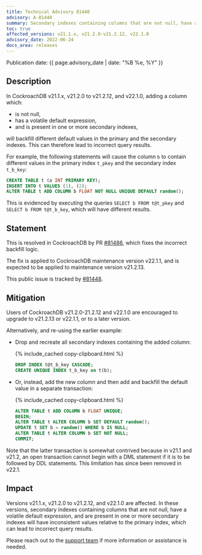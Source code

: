```yaml
---
title: Technical Advisory 81448
advisory: A-81448
summary: Secondary indexes containing columns that are not null, have a volatile default expression, and are present in one or more secondary indexes will have inconsistent values relative to the primary index, which can lead to incorrect query results.
toc: true
affected_versions: v21.1.x, v21.2.0-v21.2.12, v22.1.0
advisory_date: 2022-06-24
docs_area: releases
---
```


Publication date: {{ page.advisory_date | date: "%B %e, %Y" }}

## Description

In CockroachDB v21.1.x, v21.2.0 to v21.2.12, and v22.1.0, adding a column which:

- is not null,
- has a volatile default expression,
- and is present in one or more secondary indexes,

will backfill different default values in the primary and the secondary indexes. This can therefore lead to incorrect query results. 

For example, the following statements will cause the column `b` to contain different values in the primary index `t_pkey` and the secondary index `t_b_key`:

~~~ sql
CREATE TABLE t (a INT PRIMARY KEY);
INSERT INTO t VALUES (1), (2);
ALTER TABLE t ADD COLUMN b FLOAT NOT NULL UNIQUE DEFAULT random();
~~~

This is evidenced by executing the queries `SELECT b FROM t@t_pkey` and `SELECT b FROM t@t_b_key`, which will have different results.

## Statement

This is resolved in CockroachDB by PR [#81486](https://github.com/cockroachdb/cockroach/pull/81486), which fixes the incorrect backfill logic.

The fix is applied to CockroachDB maintenance version v22.1.1, and is expected to be applied to maintenance version v21.2.13.

This public issue is tracked by [#81448](https://github.com/cockroachdb/cockroach/issues/81448).

## Mitigation

Users of CockroachDB v21.2.0-21.2.12 and v22.1.0 are encouraged to upgrade to v21.2.13 or v22.1.1, or to a later version.

Alternatively, and re-using the earlier example:

- Drop and recreate all secondary indexes containing the added column:
	
	{% include_cached copy-clipboard.html %}
	~~~ sql
	DROP INDEX t@t_b_key CASCADE;
	CREATE UNIQUE INDEX t_b_key on t(b);
	~~~

- Or, instead, add the new column and then add and backfill the default value in a separate transaction:
	
	{% include_cached copy-clipboard.html %}
	~~~ sql
	ALTER TABLE t ADD COLUMN b FLOAT UNIQUE;
	BEGIN;
	ALTER TABLE t ALTER COLUMN b SET DEFAULT random();
	UPDATE t SET b = random() WHERE b IS NULL;
	ALTER TABLE t ALTER COLUMN b SET NOT NULL;
	COMMIT;
	~~~

Note that the latter transaction is somewhat contrived because in v21.1 and v21.2, an open transaction cannot begin with a DML statement if it is to be followed by DDL statements. This limitation has since been removed in v22.1.

## Impact

Versions v21.1.x, v21.2.0 to v21.2.12, and v22.1.0 are affected. In these versions, secondary indexes containing columns that are not null, have a volatile default expression, and are present in one or more secondary indexes will have inconsistent values relative to the primary index, which can lead to incorrect query results.

Please reach out to the [support team](https://support.cockroachlabs.com/) if more information or assistance is needed.